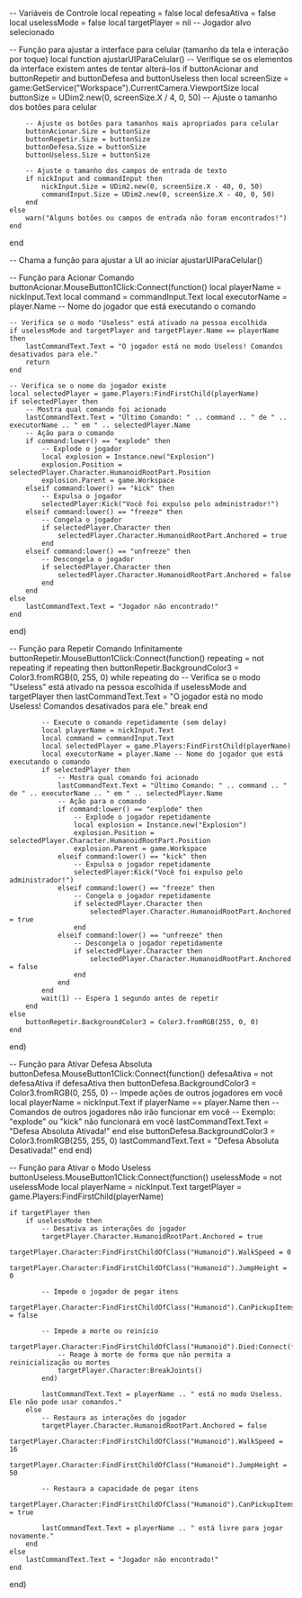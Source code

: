 -- Variáveis de Controle
local repeating = false
local defesaAtiva = false
local uselessMode = false
local targetPlayer = nil  -- Jogador alvo selecionado

-- Função para ajustar a interface para celular (tamanho da tela e interação por toque)
local function ajustarUIParaCelular()
    -- Verifique se os elementos da interface existem antes de tentar alterá-los
    if buttonAcionar and buttonRepetir and buttonDefesa and buttonUseless then
        local screenSize = game:GetService("Workspace").CurrentCamera.ViewportSize
        local buttonSize = UDim2.new(0, screenSize.X / 4, 0, 50) -- Ajuste o tamanho dos botões para celular

        -- Ajuste os botões para tamanhos mais apropriados para celular
        buttonAcionar.Size = buttonSize
        buttonRepetir.Size = buttonSize
        buttonDefesa.Size = buttonSize
        buttonUseless.Size = buttonSize

        -- Ajuste o tamanho dos campos de entrada de texto
        if nickInput and commandInput then
            nickInput.Size = UDim2.new(0, screenSize.X - 40, 0, 50)
            commandInput.Size = UDim2.new(0, screenSize.X - 40, 0, 50)
        end
    else
        warn("Alguns botões ou campos de entrada não foram encontrados!")
    end
end

-- Chama a função para ajustar a UI ao iniciar
ajustarUIParaCelular()

-- Função para Acionar Comando
buttonAcionar.MouseButton1Click:Connect(function()
    local playerName = nickInput.Text
    local command = commandInput.Text
    local executorName = player.Name -- Nome do jogador que está executando o comando

    -- Verifica se o modo "Useless" está ativado na pessoa escolhida
    if uselessMode and targetPlayer and targetPlayer.Name == playerName then
        lastCommandText.Text = "O jogador está no modo Useless! Comandos desativados para ele."
        return
    end

    -- Verifica se o nome do jogador existe
    local selectedPlayer = game.Players:FindFirstChild(playerName)
    if selectedPlayer then
        -- Mostra qual comando foi acionado
        lastCommandText.Text = "Último Comando: " .. command .. " de " .. executorName .. " em " .. selectedPlayer.Name
        -- Ação para o comando
        if command:lower() == "explode" then
            -- Explode o jogador
            local explosion = Instance.new("Explosion")
            explosion.Position = selectedPlayer.Character.HumanoidRootPart.Position
            explosion.Parent = game.Workspace
        elseif command:lower() == "kick" then
            -- Expulsa o jogador
            selectedPlayer:Kick("Você foi expulso pelo administrador!")
        elseif command:lower() == "freeze" then
            -- Congela o jogador
            if selectedPlayer.Character then
                selectedPlayer.Character.HumanoidRootPart.Anchored = true
            end
        elseif command:lower() == "unfreeze" then
            -- Descongela o jogador
            if selectedPlayer.Character then
                selectedPlayer.Character.HumanoidRootPart.Anchored = false
            end
        end
    else
        lastCommandText.Text = "Jogador não encontrado!"
    end
end)

-- Função para Repetir Comando Infinitamente
buttonRepetir.MouseButton1Click:Connect(function()
    repeating = not repeating
    if repeating then
        buttonRepetir.BackgroundColor3 = Color3.fromRGB(0, 255, 0)
        while repeating do
            -- Verifica se o modo "Useless" está ativado na pessoa escolhida
            if uselessMode and targetPlayer then
                lastCommandText.Text = "O jogador está no modo Useless! Comandos desativados para ele."
                break
            end
            
            -- Execute o comando repetidamente (sem delay)
            local playerName = nickInput.Text
            local command = commandInput.Text
            local selectedPlayer = game.Players:FindFirstChild(playerName)
            local executorName = player.Name -- Nome do jogador que está executando o comando
            if selectedPlayer then
                -- Mostra qual comando foi acionado
                lastCommandText.Text = "Último Comando: " .. command .. " de " .. executorName .. " em " .. selectedPlayer.Name
                -- Ação para o comando
                if command:lower() == "explode" then
                    -- Explode o jogador repetidamente
                    local explosion = Instance.new("Explosion")
                    explosion.Position = selectedPlayer.Character.HumanoidRootPart.Position
                    explosion.Parent = game.Workspace
                elseif command:lower() == "kick" then
                    -- Expulsa o jogador repetidamente
                    selectedPlayer:Kick("Você foi expulso pelo administrador!")
                elseif command:lower() == "freeze" then
                    -- Congela o jogador repetidamente
                    if selectedPlayer.Character then
                        selectedPlayer.Character.HumanoidRootPart.Anchored = true
                    end
                elseif command:lower() == "unfreeze" then
                    -- Descongela o jogador repetidamente
                    if selectedPlayer.Character then
                        selectedPlayer.Character.HumanoidRootPart.Anchored = false
                    end
                end
            end
            wait(1) -- Espera 1 segundo antes de repetir
        end
    else
        buttonRepetir.BackgroundColor3 = Color3.fromRGB(255, 0, 0)
    end
end)

-- Função para Ativar Defesa Absoluta
buttonDefesa.MouseButton1Click:Connect(function()
    defesaAtiva = not defesaAtiva
    if defesaAtiva then
        buttonDefesa.BackgroundColor3 = Color3.fromRGB(0, 255, 0)
        -- Impede ações de outros jogadores em você
        local playerName = nickInput.Text
        if playerName == player.Name then
            -- Comandos de outros jogadores não irão funcionar em você
            -- Exemplo: "explode" ou "kick" não funcionará em você
            lastCommandText.Text = "Defesa Absoluta Ativada!"
        end
    else
        buttonDefesa.BackgroundColor3 = Color3.fromRGB(255, 255, 0)
        lastCommandText.Text = "Defesa Absoluta Desativada!"
    end
end)

-- Função para Ativar o Modo Useless
buttonUseless.MouseButton1Click:Connect(function()
    uselessMode = not uselessMode
    local playerName = nickInput.Text
    targetPlayer = game.Players:FindFirstChild(playerName)

    if targetPlayer then
        if uselessMode then
            -- Desativa as interações do jogador
            targetPlayer.Character.HumanoidRootPart.Anchored = true
            targetPlayer.Character:FindFirstChildOfClass("Humanoid").WalkSpeed = 0
            targetPlayer.Character:FindFirstChildOfClass("Humanoid").JumpHeight = 0

            -- Impede o jogador de pegar itens
            targetPlayer.Character:FindFirstChildOfClass("Humanoid").CanPickupItems = false

            -- Impede a morte ou reinício
            targetPlayer.Character:FindFirstChildOfClass("Humanoid").Died:Connect(function()
                -- Reage à morte de forma que não permita a reinicialização ou mortes
                targetPlayer.Character:BreakJoints()
            end)

            lastCommandText.Text = playerName .. " está no modo Useless. Ele não pode usar comandos."
        else
            -- Restaura as interações do jogador
            targetPlayer.Character.HumanoidRootPart.Anchored = false
            targetPlayer.Character:FindFirstChildOfClass("Humanoid").WalkSpeed = 16
            targetPlayer.Character:FindFirstChildOfClass("Humanoid").JumpHeight = 50

            -- Restaura a capacidade de pegar itens
            targetPlayer.Character:FindFirstChildOfClass("Humanoid").CanPickupItems = true

            lastCommandText.Text = playerName .. " está livre para jogar novamente."
        end
    else
        lastCommandText.Text = "Jogador não encontrado!"
    end
end)
